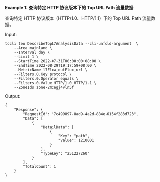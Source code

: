 **Example 1: 查询特定 HTTP 协议版本下的 Top URL Path 流量数据**

查询特定 HTTP 协议版本（HTTP/1.0、HTTP/1.1）下的 Top URL Path 流量数据。

Input: 

```
tccli teo DescribeTopL7AnalysisData --cli-unfold-argument  \
    --Area mainland \
    --Interval day \
    --Limit 1 \
    --StartTime 2022-07-31T00:00:00+08:00 \
    --EndTime 2022-08-29T19:17:59+08:00 \
    --MetricName l7Flow_outFlux_url \
    --Filters.0.Key protocol \
    --Filters.0.Operator equals \
    --Filters.0.Value HTTP/1.0 HTTP/1.1 \
    --ZoneIds zone-2mzegj4vln5f
```

Output: 
```
{
    "Response": {
        "RequestId": "7c499897-8ad9-4a2d-884e-6154f283d723",
        "Data": [
            {
                "DetailData": [
                    {
                        "Key": "path",
                        "Value": 1210001
                    }
                ],
                "TypeKey": "251227260"
            }
        ],
        "TotalCount": 1
    }
}
```

